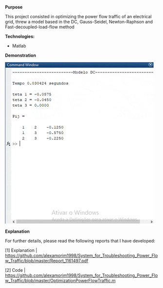 **Purpose**

This project consisted in optimizing the power flow traffic of an electrical grid, threw a model based in the DC, Gauss-Seidel, Newton-Raphson and Fast-decoupled-load-flow method

**Technologies:**

- Matlab

**Demonstration**

![Overview](https://github.com/alexamorim1998/System_for_Troubleshooting_Power_Flow_Traffic/blob/master/READMEImgs/demonstration.gif)

**Explanation**

For further details, please read the following reports that I have developed:

[1] Explanation | https://github.com/alexamorim1998/System_for_Troubleshooting_Power_Flow_Traffic/blob/master/Report_1161497.pdf

[2] Code | https://github.com/alexamorim1998/System_for_Troubleshooting_Power_Flow_Traffic/blob/master/OptimizationPowerFlowTraffic.m






